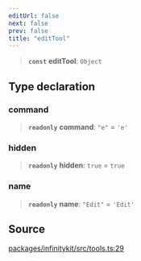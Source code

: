 ```yaml
---
editUrl: false
next: false
prev: false
title: "editTool"
---
```


> **`const`** **editTool**: `Object`

## Type declaration

### command

> **`readonly`** **command**: `"e"` = `'e'`

### hidden

> **`readonly`** **hidden**: `true` = `true`

### name

> **`readonly`** **name**: `"Edit"` = `'Edit'`

## Source

[packages/infinitykit/src/tools.ts:29](https://github.com/nodenogg-in/alpha-p2p/blob/e7369be/packages/infinitykit/src/tools.ts#L29)
